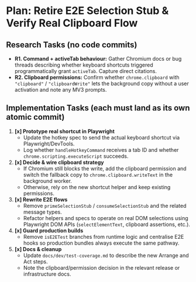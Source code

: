 <!-- markdownlint-disable MD013 MD036 -->

# Plan: Retire E2E Selection Stub & Verify Real Clipboard Flow

## Research Tasks (no code commits)

- **R1. Command + activeTab behaviour:** Gather Chromium docs or bug
  threads describing whether keyboard shortcuts triggered
  programmatically grant `activeTab`. Capture direct citations.
- **R2. Clipboard permissions:** Confirm whether `chrome.clipboard`
  with `"clipboard"` / `"clipboardWrite"` lets the background copy
  without a user activation and note any MV3 prompts.

## Implementation Tasks (each must land as its own atomic commit)

1. **[x] Prototype real shortcut in Playwright**
   - Update the hotkey spec to send the actual keyboard shortcut via
     Playwright/DevTools.
   - Log whether `handleHotkeyCommand` receives a tab ID and whether
     `chrome.scripting.executeScript` succeeds.
2. **[x] Decide & wire clipboard strategy**
   - If Chromium still blocks the write, add the clipboard permission
     and switch the fallback copy to `chrome.clipboard.writeText` in
     the background worker.
   - Otherwise, rely on the new shortcut helper and keep existing
     permissions.
3. **[x] Rewrite E2E flows**
   - Remove `primeSelectionStub` / `consumeSelectionStub` and the
     related message types.
   - Refactor helpers and specs to operate on real DOM selections
     using Playwright DOM APIs (`selectElementText`, clipboard
     assertions, etc.).
4. **[x] Guard production builds**
   - Remove `isE2ETest` branches from runtime logic and centralise
     E2E hooks so production bundles always execute the same pathway.
5. **[x] Docs & cleanup**
   - Update `docs/dev/test-coverage.md` to describe the new Arrange
     and Act steps.
   - Note the clipboard/permission decision in the relevant release
     or infrastructure docs.
